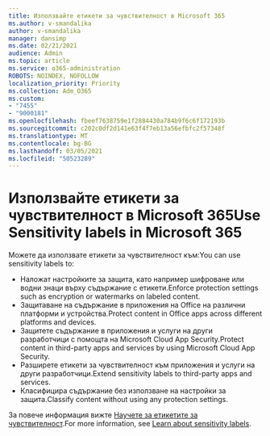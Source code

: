 ```yaml
---
title: Използвайте етикети за чувствителност в Microsoft 365
ms.author: v-smandalika
author: v-smandalika
manager: dansimp
ms.date: 02/21/2021
audience: Admin
ms.topic: article
ms.service: o365-administration
ROBOTS: NOINDEX, NOFOLLOW
localization_priority: Priority
ms.collection: Adm_O365
ms.custom:
- "7455"
- "9000181"
ms.openlocfilehash: fbeef7638759e1f2884430a784b9f6c6f172193b
ms.sourcegitcommit: c202c0df2d141e63f4f7eb13a56efbfc2f57348f
ms.translationtype: MT
ms.contentlocale: bg-BG
ms.lasthandoff: 03/05/2021
ms.locfileid: "50523289"
---
```

# <a name="use-sensitivity-labels-in-microsoft-365"></a><span data-ttu-id="dff6c-102">Използвайте етикети за чувствителност в Microsoft 365</span><span class="sxs-lookup"><span data-stu-id="dff6c-102">Use Sensitivity labels in Microsoft 365</span></span>

<span data-ttu-id="dff6c-103">Можете да използвате етикети за чувствителност към:</span><span class="sxs-lookup"><span data-stu-id="dff6c-103">You can use sensitivity labels to:</span></span>
- <span data-ttu-id="dff6c-104">Наложат настройките за защита, като например шифроване или водни знаци върху съдържание с етикети.</span><span class="sxs-lookup"><span data-stu-id="dff6c-104">Enforce protection settings such as encryption or watermarks on labeled content.</span></span>
- <span data-ttu-id="dff6c-105">Защитаване на съдържание в приложения на Office на различни платформи и устройства.</span><span class="sxs-lookup"><span data-stu-id="dff6c-105">Protect content in Office apps across different platforms and devices.</span></span>
- <span data-ttu-id="dff6c-106">Защитете съдържание в приложения и услуги на други разработчици с помощта на Microsoft Cloud App Security.</span><span class="sxs-lookup"><span data-stu-id="dff6c-106">Protect content in third-party apps and services by using Microsoft Cloud App Security.</span></span>
- <span data-ttu-id="dff6c-107">Разширете етикети за чувствителност към приложения и услуги на други разработчици.</span><span class="sxs-lookup"><span data-stu-id="dff6c-107">Extend sensitivity labels to third-party apps and services.</span></span>
- <span data-ttu-id="dff6c-108">Класифицира съдържание без използване на настройки за защита.</span><span class="sxs-lookup"><span data-stu-id="dff6c-108">Classify content without using any protection settings.</span></span>

<span data-ttu-id="dff6c-109">За повече информация вижте [Научете за етикетите за чувствителност](https://docs.microsoft.com/microsoft-365/compliance/sensitivity-labels).</span><span class="sxs-lookup"><span data-stu-id="dff6c-109">For more information, see [Learn about sensitivity labels](https://docs.microsoft.com/microsoft-365/compliance/sensitivity-labels).</span></span>